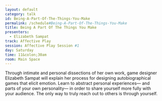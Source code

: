 ```yaml
---
layout: default
category: talk
id: Being-A-Part-Of-The-Things-You-Make
permalink: /schedule#Being-A-Part-Of-The-Things-You-Make
title: Being A Part Of The Things You Make
presenters:
  - Elizabeth Sampat
track: Affective Play
session: Affective Play Session #1
day: Saturday
time: 11&colon;30am
room: Main Space
---
```

Through intimate and personal dissections of her own work, game designer Elizabeth Sampat will explain her process for designing autobiographical games that elicit emotion. Learn to abstract personal experiences— and parts of your own personality— in order to share yourself more fully with your audience. The only way to truly reach out to others is through yourself.
